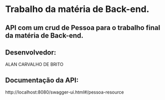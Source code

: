 # Trabalho da matéria de Back-end.

## API com um crud de Pessoa para o trabalho final da matéria de Back-end.

## Desenvolvedor:
ALAN CARVALHO DE BRITO

## Documentação da API:
http://localhost:8080/swagger-ui.html#/pessoa-resource
